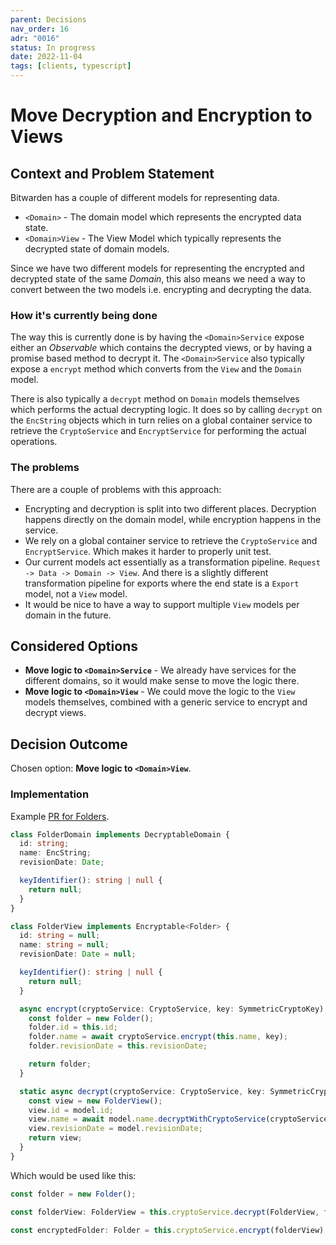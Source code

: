 ```yaml
---
parent: Decisions
nav_order: 16
adr: "0016"
status: In progress
date: 2022-11-04
tags: [clients, typescript]
---
```


# Move Decryption and Encryption to Views

## Context and Problem Statement

Bitwarden has a couple of different models for representing data.

- `<Domain>` - The domain model which represents the encrypted data state.
- `<Domain>View` - The View Model which typically represents the decrypted state of domain models.

Since we have two different models for representing the encrypted and decrypted state of the same
_Domain_, this also means we need a way to convert between the two models i.e. encrypting and
decrypting the data.

### How it's currently being done

The way this is currently done is by having the `<Domain>Service` expose either an _Observable_
which contains the decrypted views, or by having a promise based method to decrypt it. The
`<Domain>Service` also typically expose a `encrypt` method which converts from the `View` and the
`Domain` model.

There is also typically a `decrypt` method on `Domain` models themselves which performs the actual
decrypting logic. It does so by calling `decrypt` on the `EncString` objects which in turn relies on
a global container service to retrieve the `CryptoService` and `EncryptService` for performing the
actual operations.

### The problems

There are a couple of problems with this approach:

- Encrypting and decryption is split into two different places. Decryption happens directly on the
  domain model, while encryption happens in the service.
- We rely on a global container service to retrieve the `CryptoService` and `EncryptService`. Which
  makes it harder to properly unit test.
- Our current models act essentially as a transformation pipeline.
  `Request -> Data -> Domain -> View`. And there is a slightly different transformation pipeline for
  exports where the end state is a `Export` model, not a `View` model.
- It would be nice to have a way to support multiple `View` models per domain in the future.

## Considered Options

- **Move logic to `<Domain>Service`** - We already have services for the different domains, so it
  would make sense to move the logic there.
- **Move logic to `<Domain>View`** - We could move the logic to the `View` models themselves,
  combined with a generic service to encrypt and decrypt views.

## Decision Outcome

Chosen option: **Move logic to `<Domain>View`**.

### Implementation

Example [PR for Folders](https://github.com/bitwarden/clients/pull/3732).

```ts
class FolderDomain implements DecryptableDomain {
  id: string;
  name: EncString;
  revisionDate: Date;

  keyIdentifier(): string | null {
    return null;
  }
}

class FolderView implements Encryptable<Folder> {
  id: string = null;
  name: string = null;
  revisionDate: Date = null;

  keyIdentifier(): string | null {
    return null;
  }

  async encrypt(cryptoService: CryptoService, key: SymmetricCryptoKey): Promise<Folder> {
    const folder = new Folder();
    folder.id = this.id;
    folder.name = await cryptoService.encrypt(this.name, key);
    folder.revisionDate = this.revisionDate;

    return folder;
  }

  static async decrypt(cryptoService: CryptoService, key: SymmetricCryptoKey, model: Folder) {
    const view = new FolderView();
    view.id = model.id;
    view.name = await model.name.decryptWithCryptoService(cryptoService, key);
    view.revisionDate = model.revisionDate;
    return view;
  }
}
```

Which would be used like this:

```ts
const folder = new Folder();

const folderView: FolderView = this.cryptoService.decrypt(FolderView, folder);

const encryptedFolder: Folder = this.cryptoService.encrypt(folderView);
```
